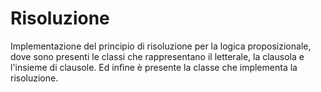 # Risoluzione
Implementazione del principio di risoluzione per la logica proposizionale, dove sono presenti le classi che rappresentano il letterale, la clausola e l'insieme di clausole. Ed infine è presente la classe che implementa la risoluzione. 
